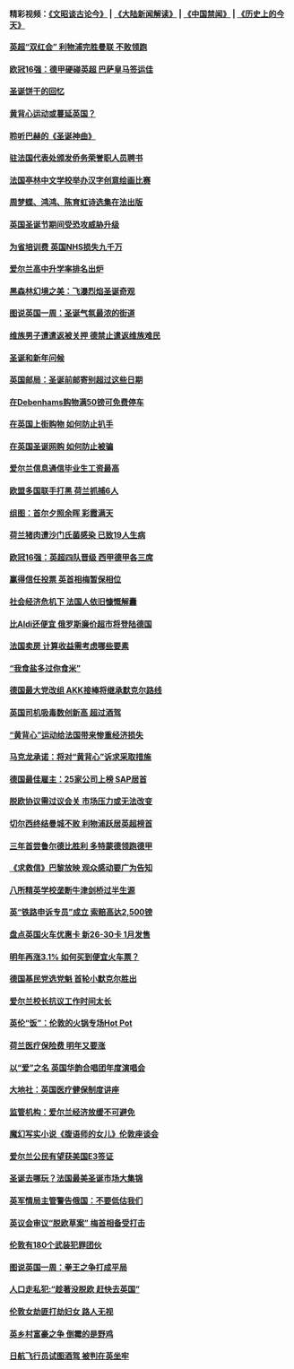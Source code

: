 #### 精彩视频：[《文昭谈古论今》](https://github.com/gfw-breaker/wenzhao/blob/master/README.md?t=12181230) | [《大陆新闻解读》](https://github.com/gfw-breaker/ntdtv-comedy/blob/master/README.md?t=12181230) | [《中国禁闻》](https://github.com/gfw-breaker/ntdtv-news/blob/master/README.md?t=12181230) | [《历史上的今天》](https://github.com/gfw-breaker/today-in-history/blob/master/README.md?t=12181230) 

#### [英超“双红会” 利物浦完胜曼联 不败领跑](../pages/nsc974/n10917557.md?t=12181230) 

#### [欧冠16强：德甲硬碰英超 巴萨皇马签运佳](../pages/nsc974/n10917207.md?t=12181230) 

#### [圣诞饼干的回忆](../pages/nsc974/n10916160.md?t=12181230) 

#### [黄背心运动或蔓延英国？](../pages/nsc974/n10915769.md?t=12181230) 

#### [聆听巴赫的《圣诞神曲》](../pages/nsc974/n10910868.md?t=12181230) 

#### [驻法国代表处颁发侨务荣誉职人员聘书](../pages/nsc974/n10912829.md?t=12181230) 

#### [法国亭林中文学校举办汉字创意绘画比赛](../pages/nsc974/n10912809.md?t=12181230) 

#### [周梦蝶、鸿鸿、陈育虹诗选集在法出版](../pages/nsc974/n10912778.md?t=12181230) 

#### [英国圣诞节期间受恐攻威胁升级](../pages/nsc974/n10911486.md?t=12181230) 

#### [为省培训费  英国NHS损失九千万](../pages/nsc974/n10911478.md?t=12181230) 

#### [爱尔兰高中升学率排名出炉](../pages/nsc974/n10910761.md?t=12181230) 

#### [黑森林幻境之美：飞瀑烈焰圣诞奇观](../pages/nsc974/n10909442.md?t=12181230) 

#### [图说英国一周：圣诞气氛最浓的街道](../pages/nsc974/n10909173.md?t=12181230) 

#### [维族男子遭遣返被关押 德禁止遣返维族难民](../pages/nsc974/n10908943.md?t=12181230) 

#### [圣诞和新年问候](../pages/nsc974/n10909160.md?t=12181230) 

#### [英国邮局：圣诞前邮寄别超过这些日期](../pages/nsc974/n10909151.md?t=12181230) 

#### [在Debenhams购物满50镑可免费停车](../pages/nsc974/n10909136.md?t=12181230) 

#### [在英国上街购物 如何防止扒手](../pages/nsc974/n10909106.md?t=12181230) 

#### [在英国圣诞网购 如何防止被骗](../pages/nsc974/n10909085.md?t=12181230) 

#### [爱尔兰信息通信毕业生工资最高](../pages/nsc974/n10908531.md?t=12181230) 

#### [欧盟多国联手打黑 荷兰抓捕6人](../pages/nsc974/n10908389.md?t=12181230) 

#### [组图：首尔夕照余晖 彩霞满天](../pages/nsc974/n10908293.md?t=12181230) 

#### [荷兰猪肉遭沙门氏菌感染 已致19人生病](../pages/nsc974/n10908299.md?t=12181230) 

#### [欧冠16强：英超四队晋级 西甲德甲各三席](../pages/nsc974/n10907296.md?t=12181230) 

#### [赢得信任投票 英首相梅暂保相位](../pages/nsc974/n10907229.md?t=12181230) 

#### [社会经济危机下 法国人依旧慷慨解囊](../pages/nsc974/n10906090.md?t=12181230) 

#### [比Aldi还便宜 俄罗斯廉价超市将登陆德国](../pages/nsc974/n10905994.md?t=12181230) 

#### [法国卖房 计算收益需考虑哪些要素](../pages/nsc974/n10906125.md?t=12181230) 

#### [“我食盐多过你食米”](../pages/nsc974/n10905976.md?t=12181230) 

#### [德国最大党改组 AKK接棒将继承默克尔路线](../pages/nsc974/n10904680.md?t=12181230) 

#### [英国司机吸毒数创新高 超过酒驾](../pages/nsc974/n10904490.md?t=12181230) 

#### [“黄背心”运动给法国带来惨重经济损失](../pages/nsc974/n10904100.md?t=12181230) 

#### [马克龙承诺：将对“黄背心”诉求采取措施](../pages/nsc974/n10904057.md?t=12181230) 

#### [德国最佳雇主：25家公司上榜 SAP居首](../pages/nsc974/n10903789.md?t=12181230) 

#### [脱欧协议需过议会关 市场压力或无法改变](../pages/nsc974/n10901979.md?t=12181230) 

#### [切尔西终结曼城不败 利物浦跃居英超榜首](../pages/nsc974/n10900582.md?t=12181230) 

#### [三年首尝鲁尔德比胜利 多特蒙德领跑德甲](../pages/nsc974/n10900592.md?t=12181230) 

#### [《求救信》巴黎放映 观众感动要广为告知](../pages/nsc974/n10900019.md?t=12181230) 

#### [八所精英学校垄断牛津剑桥过半生源](../pages/nsc974/n10899861.md?t=12181230) 

#### [英“铁路申诉专员”成立 索赔高达2,500镑](../pages/nsc974/n10899001.md?t=12181230) 

#### [盘点英国火车优惠卡 新26-30卡 1月发售](../pages/nsc974/n10898992.md?t=12181230) 

#### [明年再涨3.1%   如何买到便宜火车票？](../pages/nsc974/n10898985.md?t=12181230) 

#### [德国基民党选党魁 首轮小默克尔胜出](../pages/nsc974/n10897678.md?t=12181230) 

#### [爱尔兰校长抗议工作时间太长](../pages/nsc974/n10897164.md?t=12181230) 

#### [英伦“饭”：伦敦的火锅专场Hot Pot](../pages/nsc974/n10897146.md?t=12181230) 

#### [荷兰医疗保险费 明年又要涨](../pages/nsc974/n10897113.md?t=12181230) 

#### [以“爱”之名 英国华韵合唱团年度演唱会](../pages/nsc974/n10897132.md?t=12181230) 

#### [大地社：英国医疗健保制度讲座](../pages/nsc974/n10897109.md?t=12181230) 

#### [监管机构：爱尔兰经济放缓不可避免](../pages/nsc974/n10897047.md?t=12181230) 

#### [魔幻写实小说《腹语师的女儿》伦敦座谈会](../pages/nsc974/n10897070.md?t=12181230) 

#### [爱尔兰公民有望获美国E3签证](../pages/nsc974/n10896956.md?t=12181230) 

#### [圣诞去哪玩？法国最美圣诞市场大集锦](../pages/nsc974/n10895365.md?t=12181230) 

#### [英军情局主管警告俄国：不要低估我们](../pages/nsc974/n10895238.md?t=12181230) 

#### [英议会审议“脱欧草案” 梅首相备受打击](../pages/nsc974/n10895260.md?t=12181230) 

#### [伦敦有180个武装犯罪团伙](../pages/nsc974/n10895487.md?t=12181230) 

#### [图说英国一周：拳王之争打成平局](../pages/nsc974/n10895330.md?t=12181230) 

#### [人口走私犯:“趁著没脱欧 赶快去英国”](../pages/nsc974/n10895316.md?t=12181230) 

#### [伦敦女劫匪打劫妇女 路人无视](../pages/nsc974/n10895309.md?t=12181230) 

#### [英乡村富豪之争  倒霉的是野鸡](../pages/nsc974/n10895305.md?t=12181230) 

#### [日航飞行员试图酒驾  被判在英坐牢](../pages/nsc974/n10895291.md?t=12181230) 

